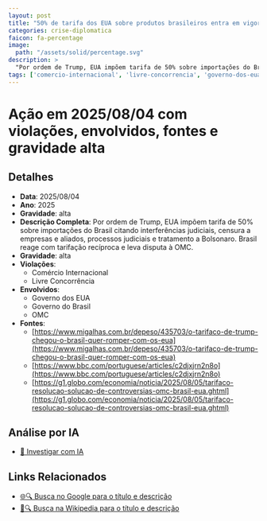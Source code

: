 ```yaml
---
layout: post
title: "50% de tarifa dos EUA sobre produtos brasileiros entra em vigor"
categories: crise-diplomatica
faicon: fa-percentage
image:
  path: "/assets/solid/percentage.svg"
description: > 
  "Por ordem de Trump, EUA impõem tarifa de 50% sobre importações do Brasil citando interferências judiciais, censura a empresas e aliados, processos judiciais e tratamento a Bolsonaro. Brasil reage com tarifação recíproca e leva disputa à OMC."
tags: ['comercio-internacional', 'livre-concorrencia', 'governo-dos-eua', 'governo-do-brasil', 'omc', 'gravidade-alta']
---
```


# Ação em 2025/08/04 com violações, envolvidos, fontes e gravidade alta

## Detalhes
- **Data**: 2025/08/04
- **Ano**: 2025
- **Gravidade**: alta
- **Descrição Completa**: Por ordem de Trump, EUA impõem tarifa de 50% sobre importações do Brasil citando interferências judiciais, censura a empresas e aliados, processos judiciais e tratamento a Bolsonaro. Brasil reage com tarifação recíproca e leva disputa à OMC.
- **Gravidade**: alta <i class="fas fa-percentage fa-2x"></i>
- **Violações**:
  - Comércio Internacional
  - Livre Concorrência
- **Envolvidos**:
  - Governo dos EUA
  - Governo do Brasil
  - OMC
- **Fontes**:
  - [https://www.migalhas.com.br/depeso/435703/o-tarifaco-de-trump-chegou-o-brasil-quer-romper-com-os-eua](https://www.migalhas.com.br/depeso/435703/o-tarifaco-de-trump-chegou-o-brasil-quer-romper-com-os-eua)
  - [https://www.bbc.com/portuguese/articles/c2djxjrn2n8o](https://www.bbc.com/portuguese/articles/c2djxjrn2n8o)
  - [https://g1.globo.com/economia/noticia/2025/08/05/tarifaco-resolucao-solucao-de-controversias-omc-brasil-eua.ghtml](https://g1.globo.com/economia/noticia/2025/08/05/tarifaco-resolucao-solucao-de-controversias-omc-brasil-eua.ghtml)

## Análise por IA
- [🤖 Investigar com IA](https://www.perplexity.ai/search?q=%2050%25%20de%20tarifa%20dos%20EUA%20sobre%20produtos%20brasileiros%20entra%20em%20vigor%20Por%20ordem%20de%20Trump%2C%20EUA%20imp%C3%B5em%20tarifa%20de%2050%25%20sobre%20importa%C3%A7%C3%B5es%20do%20Brasil%20citando%20interfer%C3%AAncias%20judiciais%2C%20censura%20a%20empresas%20e%20aliados%2C%20processos%20judiciais%20e%20tratamento%20a%20Bolsonaro.%20Brasil%20reage%20com%20tarifa%C3%A7%C3%A3o%20rec%C3%ADproca%20e%20leva%20disputa%20%C3%A0%20OMC.%20Com%C3%A9rcio%20Internacional%20Livre%20Concorr%C3%AAncia%202025%20gravidade%20alta)

## Links Relacionados
- [🌐🔍 Busca no Google para o título e descrição](https://www.google.com/search?q=%2050%25%20de%20tarifa%20dos%20EUA%20sobre%20produtos%20brasileiros%20entra%20em%20vigor%20Por%20ordem%20de%20Trump%2C%20EUA%20imp%C3%B5em%20tarifa%20de%2050%25%20sobre%20importa%C3%A7%C3%B5es%20do%20Brasil%20citando%20interfer%C3%AAncias%20judiciais%2C%20censura%20a%20empresas%20e%20aliados%2C%20processos%20judiciais%20e%20tratamento%20a%20Bolsonaro.%20Brasil%20reage%20com%20tarifa%C3%A7%C3%A3o%20rec%C3%ADproca%20e%20leva%20disputa%20%C3%A0%20OMC.%20Com%C3%A9rcio%20Internacional%20Livre%20Concorr%C3%AAncia%202025%20gravidade%20alta)
- [📖🔍 Busca na Wikipedia para o título e descrição](https://pt.wikipedia.org/w/index.php?search=%2050%25%20de%20tarifa%20dos%20EUA%20sobre%20produtos%20brasileiros%20entra%20em%20vigor%20Por%20ordem%20de%20Trump%2C%20EUA%20imp%C3%B5em%20tarifa%20de%2050%25%20sobre%20importa%C3%A7%C3%B5es%20do%20Brasil%20citando%20interfer%C3%AAncias%20judiciais%2C%20censura%20a%20empresas%20e%20aliados%2C%20processos%20judiciais%20e%20tratamento%20a%20Bolsonaro.%20Brasil%20reage%20com%20tarifa%C3%A7%C3%A3o%20rec%C3%ADproca%20e%20leva%20disputa%20%C3%A0%20OMC.%20Com%C3%A9rcio%20Internacional%20Livre%20Concorr%C3%AAncia%202025%20gravidade%20alta)

